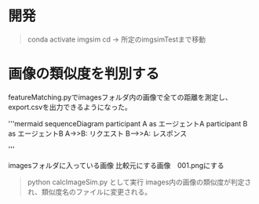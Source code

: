 # 開発
> conda activate imgsim
> cd -> 所定のimgsimTestまで移動


# 画像の類似度を判別する
featureMatching.pyでimagesフォルダ内の画像で全ての距離を測定し、export.csvを出力できるようになった。

'''mermaid
sequenceDiagram
    participant A as エージェントA
    participant B as エージェントB
    A->>B: リクエスト
    B-->>A: レスポンス

'''


imagesフォルダに入っている画像
比較元にする画像　001.pngにする

> python calcImageSim.py
として実行
images内の画像の類似度が判定され、類似度名のファイルに変更される。

